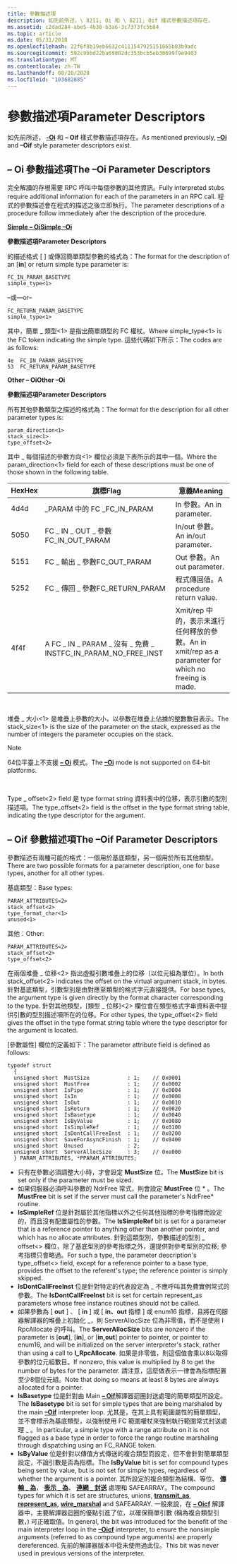 ```yaml
---
title: 參數描述項
description: 如先前所述，\ 8211; Oi 和 \ 8211; Oif 樣式參數描述項存在。
ms.assetid: c2dad284-abe5-4b38-b3a6-3c7373fc5b84
ms.topic: article
ms.date: 05/31/2018
ms.openlocfilehash: 22f6f8b19eb6632c4111547925151865b03b9adc
ms.sourcegitcommit: 592c9bbd22ba69802dc353bcb5eb30699f9e9403
ms.translationtype: MT
ms.contentlocale: zh-TW
ms.lasthandoff: 08/20/2020
ms.locfileid: "103682885"
---
```

# <a name="parameter-descriptors"></a><span data-ttu-id="f3c6e-103">參數描述項</span><span class="sxs-lookup"><span data-stu-id="f3c6e-103">Parameter Descriptors</span></span>

<span data-ttu-id="f3c6e-104">如先前所述， [**-Oi**](/windows/desktop/Midl/-oi) 和 **– Oif** 樣式參數描述項存在。</span><span class="sxs-lookup"><span data-stu-id="f3c6e-104">As mentioned previously, [**–Oi**](/windows/desktop/Midl/-oi) and **–Oif** style parameter descriptors exist.</span></span>

## <a name="the-oi-parameter-descriptors"></a><span data-ttu-id="f3c6e-105">– Oi 參數描述項</span><span class="sxs-lookup"><span data-stu-id="f3c6e-105">The –Oi Parameter Descriptors</span></span>

<span data-ttu-id="f3c6e-106">完全解讀的存根需要 RPC 呼叫中每個參數的其他資訊。</span><span class="sxs-lookup"><span data-stu-id="f3c6e-106">Fully interpreted stubs require additional information for each of the parameters in an RPC call.</span></span> <span data-ttu-id="f3c6e-107">程式的參數描述會在程式的描述之後立即執行。</span><span class="sxs-lookup"><span data-stu-id="f3c6e-107">The parameter descriptions of a procedure follow immediately after the description of the procedure.</span></span>

[<span data-ttu-id="f3c6e-108">**Simple – Oi**</span><span class="sxs-lookup"><span data-stu-id="f3c6e-108">**Simple –Oi**</span></span>](/windows/desktop/Midl/-oi)

<span data-ttu-id="f3c6e-109">**參數描述項**</span><span class="sxs-lookup"><span data-stu-id="f3c6e-109">**Parameter Descriptors**</span></span>

<span data-ttu-id="f3c6e-110">的描述格式 \[  \] 或傳回簡單類型參數的格式為：</span><span class="sxs-lookup"><span data-stu-id="f3c6e-110">The format for the description of an \[**in**\] or return simple type parameter is:</span></span>

``` syntax
FC_IN_PARAM_BASETYPE 
simple_type<1>
```

<span data-ttu-id="f3c6e-111">–或–</span><span class="sxs-lookup"><span data-stu-id="f3c6e-111">–or–</span></span>

``` syntax
FC_RETURN_PARAM_BASETYPE 
simple_type<1>
```

<span data-ttu-id="f3c6e-112">其中，簡單 \_ 類型<1> 是指出簡單類型的 FC 權杖。</span><span class="sxs-lookup"><span data-stu-id="f3c6e-112">Where simple\_type<1> is the FC token indicating the simple type.</span></span> <span data-ttu-id="f3c6e-113">這些代碼如下所示：</span><span class="sxs-lookup"><span data-stu-id="f3c6e-113">The codes are as follows:</span></span>

``` syntax
4e  FC_IN_PARAM_BASETYPE 
53  FC_RETURN_PARAM_BASETYPE
```

<span data-ttu-id="f3c6e-114">**Other – Oi**</span><span class="sxs-lookup"><span data-stu-id="f3c6e-114">**Other –Oi**</span></span>

<span data-ttu-id="f3c6e-115">**參數描述項**</span><span class="sxs-lookup"><span data-stu-id="f3c6e-115">**Parameter Descriptors**</span></span>

<span data-ttu-id="f3c6e-116">所有其他參數類型之描述的格式為：</span><span class="sxs-lookup"><span data-stu-id="f3c6e-116">The format for the description for all other parameter types is:</span></span>

``` syntax
param_direction<1> 
stack_size<1> 
type_offset<2>
```

<span data-ttu-id="f3c6e-117">其中 \_ 每個描述的參數方向<1> 欄位必須是下表所示的其中一個。</span><span class="sxs-lookup"><span data-stu-id="f3c6e-117">Where the param\_direction<1> field for each of these descriptions must be one of those shown in the following table.</span></span>



| <span data-ttu-id="f3c6e-118">Hex</span><span class="sxs-lookup"><span data-stu-id="f3c6e-118">Hex</span></span> | <span data-ttu-id="f3c6e-119">旗標</span><span class="sxs-lookup"><span data-stu-id="f3c6e-119">Flag</span></span>                          | <span data-ttu-id="f3c6e-120">意義</span><span class="sxs-lookup"><span data-stu-id="f3c6e-120">Meaning</span></span>                                                     |
|-----|-------------------------------|-------------------------------------------------------------|
| <span data-ttu-id="f3c6e-121">4d</span><span class="sxs-lookup"><span data-stu-id="f3c6e-121">4d</span></span>  | <span data-ttu-id="f3c6e-122">\_PARAM 中的 FC \_</span><span class="sxs-lookup"><span data-stu-id="f3c6e-122">FC\_IN\_PARAM</span></span>                 | <span data-ttu-id="f3c6e-123">In 參數。</span><span class="sxs-lookup"><span data-stu-id="f3c6e-123">An in parameter.</span></span>                                            |
| <span data-ttu-id="f3c6e-124">50</span><span class="sxs-lookup"><span data-stu-id="f3c6e-124">50</span></span>  | <span data-ttu-id="f3c6e-125">FC \_ IN \_ OUT \_ 參數</span><span class="sxs-lookup"><span data-stu-id="f3c6e-125">FC\_IN\_OUT\_PARAM</span></span>            | <span data-ttu-id="f3c6e-126">In/out 參數。</span><span class="sxs-lookup"><span data-stu-id="f3c6e-126">An in/out parameter.</span></span>                                        |
| <span data-ttu-id="f3c6e-127">51</span><span class="sxs-lookup"><span data-stu-id="f3c6e-127">51</span></span>  | <span data-ttu-id="f3c6e-128">FC \_ 輸出 \_ 參數</span><span class="sxs-lookup"><span data-stu-id="f3c6e-128">FC\_OUT\_PARAM</span></span>                | <span data-ttu-id="f3c6e-129">Out 參數。</span><span class="sxs-lookup"><span data-stu-id="f3c6e-129">An out parameter.</span></span>                                           |
| <span data-ttu-id="f3c6e-130">52</span><span class="sxs-lookup"><span data-stu-id="f3c6e-130">52</span></span>  | <span data-ttu-id="f3c6e-131">FC \_ 傳回 \_ 參數</span><span class="sxs-lookup"><span data-stu-id="f3c6e-131">FC\_RETURN\_PARAM</span></span>             | <span data-ttu-id="f3c6e-132">程式傳回值。</span><span class="sxs-lookup"><span data-stu-id="f3c6e-132">A procedure return value.</span></span>                                   |
| <span data-ttu-id="f3c6e-133">4f</span><span class="sxs-lookup"><span data-stu-id="f3c6e-133">4f</span></span>  | <span data-ttu-id="f3c6e-134">A FC \_ IN \_ PARAM \_ 沒有 \_ 免費 \_ INST</span><span class="sxs-lookup"><span data-stu-id="f3c6e-134">FC\_IN\_PARAM\_NO\_FREE\_INST</span></span> | <span data-ttu-id="f3c6e-135">Xmit/rep 中的，表示未進行任何釋放的參數。</span><span class="sxs-lookup"><span data-stu-id="f3c6e-135">An in xmit/rep as a parameter for which no freeing is made.</span></span> |



 

<span data-ttu-id="f3c6e-136">堆疊 \_ 大小<1> 是堆疊上參數的大小，以參數在堆疊上佔據的整數數目表示。</span><span class="sxs-lookup"><span data-stu-id="f3c6e-136">The stack\_size<1> is the size of the parameter on the stack, expressed as the number of integers the parameter occupies on the stack.</span></span>

> [!Note]  
> <span data-ttu-id="f3c6e-137">64位平臺上不支援 [**– Oi**](/windows/desktop/Midl/-oi) 模式。</span><span class="sxs-lookup"><span data-stu-id="f3c6e-137">The [**–Oi**](/windows/desktop/Midl/-oi) mode is not supported on 64-bit platforms.</span></span>

 

<span data-ttu-id="f3c6e-138">Type \_ offset<2> field 是 type format string 資料表中的位移，表示引數的型別描述項。</span><span class="sxs-lookup"><span data-stu-id="f3c6e-138">The type\_offset<2> field is the offset in the type format string table, indicating the type descriptor for the argument.</span></span>

## <a name="the-oif-parameter-descriptors"></a><span data-ttu-id="f3c6e-139">– Oif 參數描述項</span><span class="sxs-lookup"><span data-stu-id="f3c6e-139">The –Oif Parameter Descriptors</span></span>

<span data-ttu-id="f3c6e-140">參數描述有兩種可能的格式：一個用於基底類型，另一個用於所有其他類型。</span><span class="sxs-lookup"><span data-stu-id="f3c6e-140">There are two possible formats for a parameter description, one for base types, another for all other types.</span></span>

<span data-ttu-id="f3c6e-141">基底類型：</span><span class="sxs-lookup"><span data-stu-id="f3c6e-141">Base types:</span></span>

``` syntax
PARAM_ATTRIBUTES<2> 
stack_offset<2> 
type_format_char<1> 
unused<1>
```

<span data-ttu-id="f3c6e-142">其他：</span><span class="sxs-lookup"><span data-stu-id="f3c6e-142">Other:</span></span>

``` syntax
PARAM_ATTRIBUTES<2> 
stack_offset<2> 
type_offset<2>
```

<span data-ttu-id="f3c6e-143">在兩個堆疊 \_ 位移<2> 指出虛擬引數堆疊上的位移（以位元組為單位）。</span><span class="sxs-lookup"><span data-stu-id="f3c6e-143">In both stack\_offset<2> indicates the offset on the virtual argument stack, in bytes.</span></span> <span data-ttu-id="f3c6e-144">針對基底類型，引數型別是由對應至類型的格式字元直接提供。</span><span class="sxs-lookup"><span data-stu-id="f3c6e-144">For base types, the argument type is given directly by the format character corresponding to the type.</span></span> <span data-ttu-id="f3c6e-145">針對其他類型，[類型 \_ 位移]<2> 欄位會在類型格式字串資料表中提供引數的型別描述項所在的位移。</span><span class="sxs-lookup"><span data-stu-id="f3c6e-145">For other types, the type\_offset<2> field gives the offset in the type format string table where the type descriptor for the argument is located.</span></span>

<span data-ttu-id="f3c6e-146">[參數屬性] 欄位的定義如下：</span><span class="sxs-lookup"><span data-stu-id="f3c6e-146">The parameter attribute field is defined as follows:</span></span>

``` syntax
typedef struct
  {
  unsigned short  MustSize            : 1;    // 0x0001
  unsigned short  MustFree            : 1;    // 0x0002
  unsigned short  IsPipe              : 1;    // 0x0004
  unsigned short  IsIn                : 1;    // 0x0008
  unsigned short  IsOut               : 1;    // 0x0010
  unsigned short  IsReturn            : 1;    // 0x0020
  unsigned short  IsBasetype          : 1;    // 0x0040
  unsigned short  IsByValue           : 1;    // 0x0080
  unsigned short  IsSimpleRef         : 1;    // 0x0100
  unsigned short  IsDontCallFreeInst  : 1;    // 0x0200
  unsigned short  SaveForAsyncFinish  : 1;    // 0x0400
  unsigned short  Unused              : 2;
  unsigned short  ServerAllocSize     : 3;    // 0xe000
  } PARAM_ATTRIBUTES, *PPARAM_ATTRIBUTES;
```

-   <span data-ttu-id="f3c6e-147">只有在參數必須調整大小時，才會設定 **MustSize** 位。</span><span class="sxs-lookup"><span data-stu-id="f3c6e-147">The **MustSize** bit is set only if the parameter must be sized.</span></span>
-   <span data-ttu-id="f3c6e-148">如果伺服器必須呼叫參數的 NdrFree 常式，則會設定 **MustFree** 位 \* 。</span><span class="sxs-lookup"><span data-stu-id="f3c6e-148">The **MustFree** bit is set if the server must call the parameter's NdrFree\* routine.</span></span>
-   <span data-ttu-id="f3c6e-149">**IsSimpleRef** 位是針對屬於其他指標以外之任何其他指標的參考指標而設定的，而且沒有配置屬性的參數。</span><span class="sxs-lookup"><span data-stu-id="f3c6e-149">The **IsSimpleRef** bit is set for a parameter that is a reference pointer to anything other than another pointer, and which has no allocate attributes.</span></span> <span data-ttu-id="f3c6e-150">針對這類型別，參數描述的型別 \_ offset<> 欄位，除了基底型別的參考指標之外，還提供對參考型別的位移; 參考指標只會略過。</span><span class="sxs-lookup"><span data-stu-id="f3c6e-150">For such a type, the parameter description's type\_offset<> field, except for a reference pointer to a base type, provides the offset to the referent's type; the reference pointer is simply skipped.</span></span>
-   <span data-ttu-id="f3c6e-151">**IsDontCallFreeInst** 位是針對特定的代表設定為 \_ 不應呼叫其免費實例常式的參數。</span><span class="sxs-lookup"><span data-stu-id="f3c6e-151">The **IsDontCallFreeInst** bit is set for certain represent\_as parameters whose free instance routines should not be called.</span></span>
-   <span data-ttu-id="f3c6e-152">如果參數為 \[ **out** \] 、 \[ **in** \] 或 \[ **in、out** 指標 \] 或 enum16 指標，且將在伺服器解譯器的堆疊上初始化 **\_**，則 ServerAllocSize 位為非零值，而不是使用 I RpcAllocate 的呼叫。</span><span class="sxs-lookup"><span data-stu-id="f3c6e-152">The **ServerAllocSize** bits are nonzero if the parameter is \[**out**\], \[**in**\], or \[**in,out**\] pointer to pointer, or pointer to enum16, and will be initialized on the server interpreter's stack, rather than using a call to **I\_RpcAllocate**.</span></span> <span data-ttu-id="f3c6e-153">如果是非零值，則這個值會乘以8以取得參數的位元組數目。</span><span class="sxs-lookup"><span data-stu-id="f3c6e-153">If nonzero, this value is multiplied by 8 to get the number of bytes for the parameter.</span></span> <span data-ttu-id="f3c6e-154">請注意，這麼做表示一律會為指標配置至少8個位元組。</span><span class="sxs-lookup"><span data-stu-id="f3c6e-154">Note that doing so means at least 8 bytes are always allocated for a pointer.</span></span>
-   <span data-ttu-id="f3c6e-155">**IsBasetype** 位是針對由 Main [**– Oif**](/windows/desktop/Midl/-oi)解譯器迴圈封送處理的簡單類型所設定。</span><span class="sxs-lookup"><span data-stu-id="f3c6e-155">The **IsBasetype** bit is set for simple types that are being marshaled by the main [**–Oif**](/windows/desktop/Midl/-oi) interpreter loop.</span></span> <span data-ttu-id="f3c6e-156">尤其是，在其上具有範圍屬性的簡單類型，並不會標示為基底類型，以強制使用 FC 範圍權杖來強制執行範圍常式封送處理 \_ 。</span><span class="sxs-lookup"><span data-stu-id="f3c6e-156">In particular, a simple type with a range attribute on it is not flagged as a base type in order to force the range routine marshaling through dispatching using an FC\_RANGE token.</span></span>
-   <span data-ttu-id="f3c6e-157">**IsByValue** 位是針對以傳值方式傳送的複合類型而設定，但不會針對簡單類型設定，不論引數是否為指標。</span><span class="sxs-lookup"><span data-stu-id="f3c6e-157">The **IsByValue** bit is set for compound types being sent by value, but is not set for simple types, regardless of whether the argument is a pointer.</span></span> <span data-ttu-id="f3c6e-158">其所設定的複合類型為結構、等位、 [**傳輸 \_ 為**](/windows/desktop/Midl/transmit-as)， [**表示 \_ 為**](/windows/desktop/Midl/represent-as)、 [**連網 \_ 封送**](/windows/desktop/Midl/wire-marshal) 處理和 SAFEARRAY。</span><span class="sxs-lookup"><span data-stu-id="f3c6e-158">The compound types for which it is set are structures, unions, [**transmit\_as**](/windows/desktop/Midl/transmit-as), [**represent\_as**](/windows/desktop/Midl/represent-as), [**wire\_marshal**](/windows/desktop/Midl/wire-marshal) and SAFEARRAY.</span></span> <span data-ttu-id="f3c6e-159">一般來說，在 [**– Oicf**](/windows/desktop/Midl/-oi) 解譯器中，主要解譯器迴圈的優點引進了位，以確保簡單引數 (稱為複合類型引數，) 可正確取值。</span><span class="sxs-lookup"><span data-stu-id="f3c6e-159">In general, the bit was introduced for the benefit of the main interpreter loop in the [**–Oicf**](/windows/desktop/Midl/-oi) interpreter, to ensure the nonsimple arguments (referred to as compound type arguments) are properly dereferenced.</span></span> <span data-ttu-id="f3c6e-160">先前的解譯器版本中從未使用過此位。</span><span class="sxs-lookup"><span data-stu-id="f3c6e-160">This bit was never used in previous versions of the interpreter.</span></span>

 

 